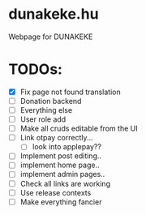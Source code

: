 # dunakeke.hu

Webpage for DUNAKEKE

# TODOs:

- [x] Fix page not found translation
- [ ] Donation backend
- [ ] Everything else
- [ ] User role add
- [ ] Make all cruds editable from the UI
- [ ] Link otpay correctly...
    - [ ] look into applepay??
- [ ] Implement post editing..
- [ ] implement home page..
- [ ] implement admin pages..
- [ ] Check all links are working
- [ ] Use release contexts
- [ ] Make everything fancier
